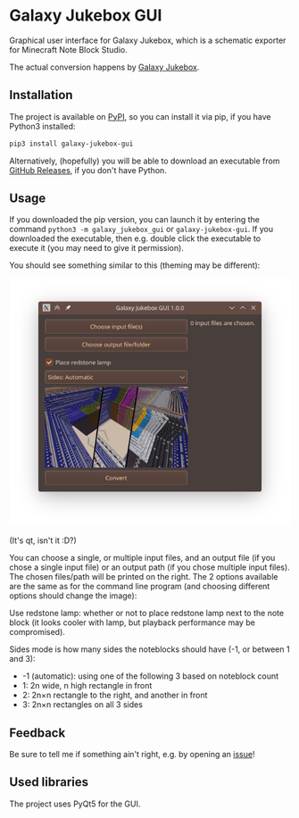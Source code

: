 # Galaxy Jukebox GUI

Graphical user interface for Galaxy Jukebox, which is a schematic exporter for Minecraft Note Block Studio.

The actual conversion happens by [Galaxy Jukebox](https://pypi.org/project/galaxy-jukebox/).

## Installation

The project is available on [PyPI](https://pypi.org/project/galaxy-jukebox-gui/), so you can install it via pip, if you have Python3 installed:

```sh
pip3 install galaxy-jukebox-gui
```

Alternatively, (hopefully) you will be able to download an executable from [GitHub Releases](https://github.com/4321ba/Galaxy_Jukebox/releases), if you don't have Python.

## Usage

If you downloaded the pip version, you can launch it by entering the command `python3 -m galaxy_jukebox_gui` or `galaxy-jukebox-gui`. If you downloaded the executable, then e.g. double click the executable to execute it (you may need to give it permission).

You should see something similar to this (theming may be different):

<!---Github absolute link, so it works on PyPI at least--->
![See the PyPI page for the screenshot!](https://raw.githubusercontent.com/4321ba/Galaxy_Jukebox/main/gui/gui_screenshot.png)

(It's qt, isn't it :D?)

You can choose a single, or multiple input files, and an output file (if you chose a single input file) or an output path (if you chose multiple input files). The chosen files/path will be printed on the right. The 2 options available are the same as for the command line program (and choosing different options should change the image):

Use redstone lamp: whether or not to place redstone lamp next to the note block (it looks cooler with lamp, but playback performance may be compromised).

Sides mode is how many sides the noteblocks should have (-1, or between 1 and 3):

- -1 (automatic): using one of the following 3 based on noteblock count
- 1: 2n wide, n high rectangle in front
- 2: 2n×n rectangle to the right, and another in front
- 3: 2n×n rectangles on all 3 sides

## Feedback

Be sure to tell me if something ain't right, e.g. by opening an [issue](https://github.com/4321ba/Galaxy_Jukebox/issues)!

## Used libraries

The project uses PyQt5 for the GUI.